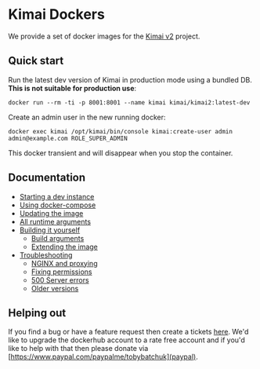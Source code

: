 # Kimai Dockers

We provide a set of docker images for the [Kimai v2](https://github.com/kevinpapst/kimai2) project.

## Quick start

Run the latest dev version of Kimai in production mode using a bundled DB. **This is not suitable for production use**:

    docker run --rm -ti -p 8001:8001 --name kimai kimai/kimai2:latest-dev

Create an admin user in the new running docker:

    docker exec kimai /opt/kimai/bin/console kimai:create-user admin admin@example.com ROLE_SUPER_ADMIN

This docker transient and will disappear when you stop the container.

## Documentation

* [Starting a dev instance](dev-instance.md#dev-instances)
* [Using docker-compose](docker-compose.md#docker-compose)
* [Updating the image](updating.md)
* [All runtime arguments](runtime-args.md#runtime-arguments)
* [Building it yourself](build.md#building-the-kimai-docker)
  * [Build arguments](build.md#build-arguments)
  * [Extending the image](build.md#extending-the-image)
* [Troubleshooting](troubleshooting.md#troubleshooting)
  * [NGINX and proxying](troubleshooting.md#nginx-and-proxying)
  * [Fixing permissions](troubleshooting.md#permissions)
  * [500 Server errors](troubleshooting.md#500-server-errors)
  * [Older versions](troubleshooting.md#older-version)

## Helping out

If you find a bug or have a feature request then create a tickets [here](https://github.com/tobybatch/kimai2/issues). We'd like to upgrade the dockerhub account to a rate free account and if you'd like to help with that then please donate via [https://www.paypal.com/paypalme/tobybatchuk](paypal).
